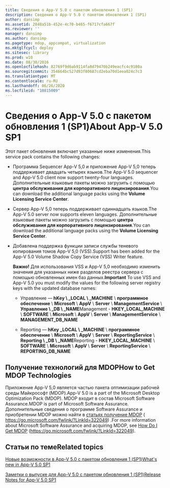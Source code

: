 ```yaml
---
title: Сведения о App-V 5.0 с пакетом обновления 1 (SP1)
description: Сведения о App-V 5.0 с пакетом обновления 1 (SP1)
author: dansimp
ms.assetid: 2848a51b-452e-4c70-b465-f6717cfa667f
ms.reviewer: ''
manager: dansimp
ms.author: dansimp
ms.pagetype: mdop, appcompat, virtualization
ms.mktglfcycl: deploy
ms.sitesec: library
ms.prod: w10
ms.date: 08/30/2016
ms.openlocfilehash: 82769f9d6ab9114fa8d79470b249eacfc4c9180a
ms.sourcegitcommit: 354664bc527d93f80687cd2eba70d1eea024c7c3
ms.translationtype: MT
ms.contentlocale: ru-RU
ms.lasthandoff: 06/26/2020
ms.locfileid: "10815009"
---
```

# <span data-ttu-id="23ce1-103">Сведения о App-V 5.0 с пакетом обновления 1 (SP1)</span><span class="sxs-lookup"><span data-stu-id="23ce1-103">About App-V 5.0 SP1</span></span>


<span data-ttu-id="23ce1-104">Этот пакет обновления включает указанные ниже изменения.</span><span class="sxs-lookup"><span data-stu-id="23ce1-104">This service pack contains the following changes:</span></span>

-   <span data-ttu-id="23ce1-105">Программа Sequencer App-V 5,0 и приложение App-V 5,0 теперь поддерживает двадцать четырех языков.</span><span class="sxs-lookup"><span data-stu-id="23ce1-105">The App-V 5.0 sequencer and App-V 5.0 client now support twenty-four languages.</span></span> <span data-ttu-id="23ce1-106">Дополнительные языковые пакеты можно загрузить с помощью **центра обслуживания для корпоративного лицензирования**.</span><span class="sxs-lookup"><span data-stu-id="23ce1-106">You can download the additional language packs using the **Volume Licensing Service Center**.</span></span>

-   <span data-ttu-id="23ce1-107">Сервер App-V 5,0 теперь поддерживает одиннадцать языков.</span><span class="sxs-lookup"><span data-stu-id="23ce1-107">The App-V 5.0 server now supports eleven languages.</span></span> <span data-ttu-id="23ce1-108">Дополнительные языковые пакеты можно загрузить с помощью **центра обслуживания для корпоративного лицензирования**.</span><span class="sxs-lookup"><span data-stu-id="23ce1-108">You can download the additional language packs using the **Volume Licensing Service Center**.</span></span>

-   <span data-ttu-id="23ce1-109">Добавлена поддержка функции записи службы теневого копирования томов App-V 5,0 (VSS).</span><span class="sxs-lookup"><span data-stu-id="23ce1-109">Support has been added for the App-V 5.0 Volume Shadow Copy Service (VSS) Writer feature.</span></span>

    <span data-ttu-id="23ce1-110">**Важно!**  Для использования VSS и App-V 5,0 необходимо изменить значения для указанных ниже разделов реестра сервера с помощью обновленных имен баз данных.</span><span class="sxs-lookup"><span data-stu-id="23ce1-110">**Important** To use VSS and App-V 5.0 you must modify the values for the following server registry keys with the updated database names:</span></span>

    -   <span data-ttu-id="23ce1-111">Управление — **hKey \ _LOCAL \ _MACHINE**  \\  **программное обеспечение**  \\  **Microsoft**  \\  **AppV**  \\  **Server**  \\  **ManagementService**  \\  **Управление \ _DB \ _NAME**</span><span class="sxs-lookup"><span data-stu-id="23ce1-111">Management - **HKEY\_LOCAL\_MACHINE** \\ **SOFTWARE** \\ **Microsoft** \\ **AppV** \\ **Server** \\ **ManagementService** \\ **MANAGEMENT\_DB\_NAME**</span></span>

    -   <span data-ttu-id="23ce1-112">Reporting — **hKey _LOCAL \ _MACHINE**  \\  **программное обеспечение**  \\  **Microsoft**  \\  **AppV**  \\  **Server**  \\  **ReportingService**  \\  **Reporting \ _DB \ _NAME**</span><span class="sxs-lookup"><span data-stu-id="23ce1-112">Reporting - **HKEY\_LOCAL\_MACHINE** \\ **SOFTWARE** \\ **Microsoft** \\ **AppV** \\ **Server** \\ **ReportingService** \\ **REPORTING\_DB\_NAME**</span></span>

     

## <span data-ttu-id="23ce1-113">Получение технологий для MDOP</span><span class="sxs-lookup"><span data-stu-id="23ce1-113">How to Get MDOP Technologies</span></span>


<span data-ttu-id="23ce1-114">Приложение App-V 5,0 является частью пакета оптимизации рабочей среды Майкрософт (MDOP).</span><span class="sxs-lookup"><span data-stu-id="23ce1-114">App-V 5.0 is a part of the Microsoft Desktop Optimization Pack (MDOP).</span></span> <span data-ttu-id="23ce1-115">MDOP входит в состав Microsoft Software Assurance.</span><span class="sxs-lookup"><span data-stu-id="23ce1-115">MDOP is part of Microsoft Software Assurance.</span></span> <span data-ttu-id="23ce1-116">Дополнительные сведения о программе Software Assurance и приобретении MDOP можно найти в [статьях получение MDOP](https://go.microsoft.com/fwlink/?LinkId=322049) ( https://go.microsoft.com/fwlink/?LinkId=322049) .</span><span class="sxs-lookup"><span data-stu-id="23ce1-116">For more information about Microsoft Software Assurance and acquiring MDOP, see [How Do I Get MDOP](https://go.microsoft.com/fwlink/?LinkId=322049) (https://go.microsoft.com/fwlink/?LinkId=322049).</span></span>






## <span data-ttu-id="23ce1-117">Статьи по теме</span><span class="sxs-lookup"><span data-stu-id="23ce1-117">Related topics</span></span>


[<span data-ttu-id="23ce1-118">Новые возможности в App-V 5.0 с пакетом обновления 1 (SP1)</span><span class="sxs-lookup"><span data-stu-id="23ce1-118">What's new in App-V 5.0 SP1</span></span>](whats-new-in-app-v-50-sp1.md)

[<span data-ttu-id="23ce1-119">Заметки о выпуске для App-V 5.0 с пакетом обновления 1 (SP1)</span><span class="sxs-lookup"><span data-stu-id="23ce1-119">Release Notes for App-V 5.0 SP1</span></span>](release-notes-for-app-v-50-sp1.md)

 

 





